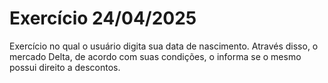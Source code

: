 # Exercício 24/04/2025
 Exercício no qual o usuário digita sua data de nascimento. Através disso, o mercado Delta, de acordo com suas condições, o informa se o mesmo possui direito a descontos.
